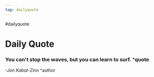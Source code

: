 ```yaml
---
tag: dailyquote
---
```


#dailyquote

# Daily Quote

### You can't stop the waves, but you can learn to surf. ^quote
*-Jon Kabat-Zinn* ^author
